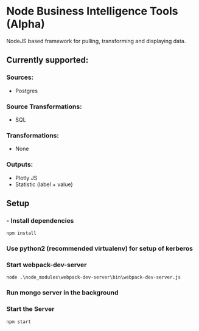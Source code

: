 # Node Business Intelligence Tools (Alpha)

NodeJS based framework for pulling, transforming and displaying data.

## Currently supported:

### Sources:
- Postgres 

### Source Transformations:
- SQL

### Transformations:
- None

### Outputs:
- Plotly JS
- Statistic (label + value)

## Setup

### - Install dependencies
`npm install`

### Use python2 (recommended virtualenv) for setup of kerberos

### Start webpack-dev-server
`node .\node_modules\webpack-dev-server\bin\webpack-dev-server.js`

### Run mongo server in the background

### Start the Server
`npm start`
